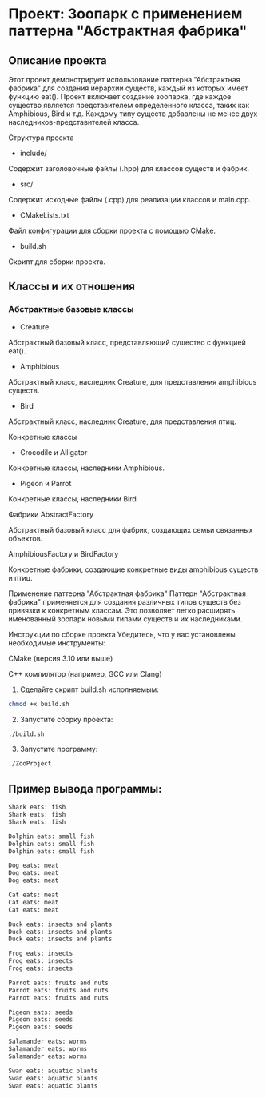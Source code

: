 # Проект: Зоопарк с применением паттерна "Абстрактная фабрика"
## Описание проекта
Этот проект демонстрирует использование паттерна "Абстрактная фабрика" для создания иерархии существ, каждый из которых имеет функцию eat(). Проект включает создание зоопарка, где каждое существо является представителем определенного класса, таких как Amphibious, Bird и т.д. Каждому типу существ добавлены не менее двух наследников-представителей класса.

Структура проекта
- include/

Содержит заголовочные файлы (.hpp) для классов существ и фабрик.

- src/

Содержит исходные файлы (.cpp) для реализации классов и main.cpp.

- CMakeLists.txt

Файл конфигурации для сборки проекта с помощью CMake.

- build.sh

Скрипт для сборки проекта.

## Классы и их отношения
### Абстрактные базовые классы
- Creature

Абстрактный базовый класс, представляющий существо с функцией eat().

- Amphibious

Абстрактный класс, наследник Creature, для представления amphibious существ.

- Bird

Абстрактный класс, наследник Creature, для представления птиц.

Конкретные классы
- Crocodile и Alligator

Конкретные классы, наследники Amphibious.

- Pigeon и Parrot

Конкретные классы, наследники Bird.

Фабрики
AbstractFactory

Абстрактный базовый класс для фабрик, создающих семьи связанных объектов.

AmphibiousFactory и BirdFactory

Конкретные фабрики, создающие конкретные виды amphibious существ и птиц.

Применение паттерна "Абстрактная фабрика"
Паттерн "Абстрактная фабрика" применяется для создания различных типов существ без привязки к конкретным классам. Это позволяет легко расширять именованный зоопарк новыми типами существ и их наследниками.

Инструкции по сборке проекта
Убедитесь, что у вас установлены необходимые инструменты:

CMake (версия 3.10 или выше)

C++ компилятор (например, GCC или Clang)

1. Сделайте скрипт build.sh исполняемым:

```bash
chmod +x build.sh
```

2. Запустите сборку проекта:
```bash
./build.sh
```

3. Запустите программу:
```bash
./ZooProject
```

## Пример вывода программы:

```bash
Shark eats: fish
Shark eats: fish
Shark eats: fish

Dolphin eats: small fish
Dolphin eats: small fish
Dolphin eats: small fish

Dog eats: meat
Dog eats: meat
Dog eats: meat

Cat eats: meat
Cat eats: meat
Cat eats: meat

Duck eats: insects and plants
Duck eats: insects and plants
Duck eats: insects and plants

Frog eats: insects
Frog eats: insects
Frog eats: insects

Parrot eats: fruits and nuts
Parrot eats: fruits and nuts
Parrot eats: fruits and nuts

Pigeon eats: seeds
Pigeon eats: seeds
Pigeon eats: seeds

Salamander eats: worms
Salamander eats: worms
Salamander eats: worms

Swan eats: aquatic plants
Swan eats: aquatic plants
Swan eats: aquatic plants
```